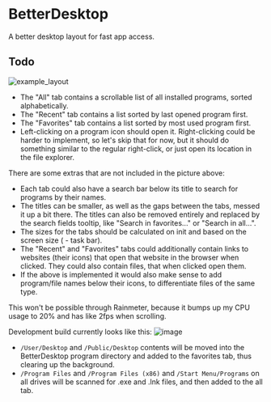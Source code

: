 # BetterDesktop
A better desktop layout for fast app access.

## Todo
![example_layout](https://user-images.githubusercontent.com/59899645/212469912-bd92e675-2a63-47b9-b63c-46cbbadf7b7c.png)
- The "All" tab contains a scrollable list of all installed programs, sorted alphabetically.
- The "Recent" tab contains a list sorted by last opened program first.
- The "Favorites" tab contains a list sorted by most used program first.
- Left-clicking on a program icon should open it. Right-clicking could be harder to implement, so let's skip that for now, but it should do something similar to the regular right-click, or just open its location in the file explorer.

There are some extras that are not included in the picture above:
- Each tab could also have a search bar below its title to search for programs by their names.
- The titles can be smaller, as well as the gaps between the tabs, messed it up a bit there. The titles can also be removed entirely and replaced by the search fields tooltip, like "Search in favorites..." or "Search in all...".
- The sizes for the tabs should be calculated on init and based on the screen size ( - task bar).
- The "Recent" and "Favorites" tabs could additionally contain links to websites (their icons) that open that website in the browser when clicked. They could also contain files, that when clicked open them.
- If the above is implemented it would also make sense to add program/file names below their icons, to differentiate files of the same type.

This won't be possible through Rainmeter, because it bumps up my CPU usage to 20% and has like 2fps when scrolling.

Development build currently looks like this:
![image](https://user-images.githubusercontent.com/59899645/212994843-039dd25f-458e-4ef6-a03d-41378968f582.png)

- `/User/Desktop` and `/Public/Desktop` contents will be moved into the BetterDesktop program directory
and added to the favorites tab, thus clearing up the background.
- `/Program Files` and `/Program Files (x86)` and `/Start Menu/Programs` 
on all drives will be scanned for .exe and .lnk files, and then added to the all tab.




